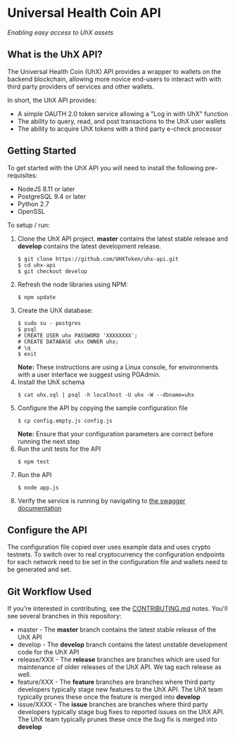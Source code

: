 # Universal Health Coin API
*Enabling easy access to UhX assets*

## What is the UhX API?

The Universal Health Coin (UhX) API provides a wrapper to wallets on the backend blockchain, allowing more novice end-users to interact with with 
third party providers of services and other wallets.

In short, the UhX API provides:

* A simple OAUTH 2.0 token service allowing a "Log in with UhX" function
* The ability to query, read, and post transactions to the UhX user wallets
* The ability to acquire UhX tokens with a third party e-check processor

## Getting Started

To get started with the UhX API you will need to install the following pre-requisites:

* NodeJS 8.11 or later
* PostgreSQL 9.4 or later
* Python 2.7
* OpenSSL

To setup / run:

1. Clone the UhX API project. **master** contains the latest stable release and **develop** contains the latest development release. 
   ```
   $ git clone https://github.com/UHXToken/uhx-api.git
   $ cd uhx-api
   $ git checkout develop
   ```
2. Refresh the node libraries using NPM:
   ```
   $ npm update
   ```
3. Create the UhX database:
   ```
   $ sudo su - postgres
   $ psql
   # CREATE USER uhx PASSWORD 'XXXXXXXX';
   # CREATE DATABASE uhx OWNER uhx;
   # \q
   $ exit
   ```
   **Note:** These instructions are using a Linux console, for environments with a user interface we suggest using PGAdmin.
4. Install the UhX schema
   ```
   $ cat uhx.sql | psql -h localhost -U uhx -W --dbname=uhx
   ```
5. Configure the API by copying the sample configuration file
   ```
   $ cp config.empty.js config.js
   ```
   **Note:** Ensure that your configuration parameters are correct before running the next step
6. Run the unit tests for the API
   ```
   $ npm test
   ```
7. Run the API
   ```
   $ node app.js
   ```
8. Verify the service is running by navigating to [the swagger documentation](http://localhost:4001/api-docs)
## Configure the API
   The configuration file copied over uses example data and uses crypto testnets. To switch over to real cryptocurrency the configuration endpoints for each network need to be set in the configuration file and wallets need to be generated and set.
   
## Git Workflow Used

If you're interested in contributing, see the [CONTRIBUTING.md](CONTRIBUTING.md) notes. You'll see several branches in this repository:

 * master - The **master** branch contains the latest stable release of the UhX API
 * develop - The **develop** branch contains the latest unstable development code for the UhX API
 * release/XXX - The **release** branches are branches which are used for maintenance of older releases of the UhX API. We tag each release as well.
 * feature/XXX - The **feature** branches are branches where third party developers typically stage new features to the UhX API. The UhX team typically prunes these once the feature is merged into **develop**
 * issue/XXXX - The **issue** branches are branches where third party developers typically stage bug fixes to reported issues on the UhX API. The UhX team typically prunes these once the bug fix is merged into **develop**
